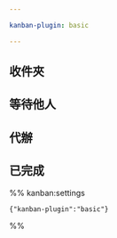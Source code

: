 ```yaml
---

kanban-plugin: basic

---
```


## 收件夾



## 等待他人



## 代辦



## 已完成





%% kanban:settings
```
{"kanban-plugin":"basic"}
```
%%